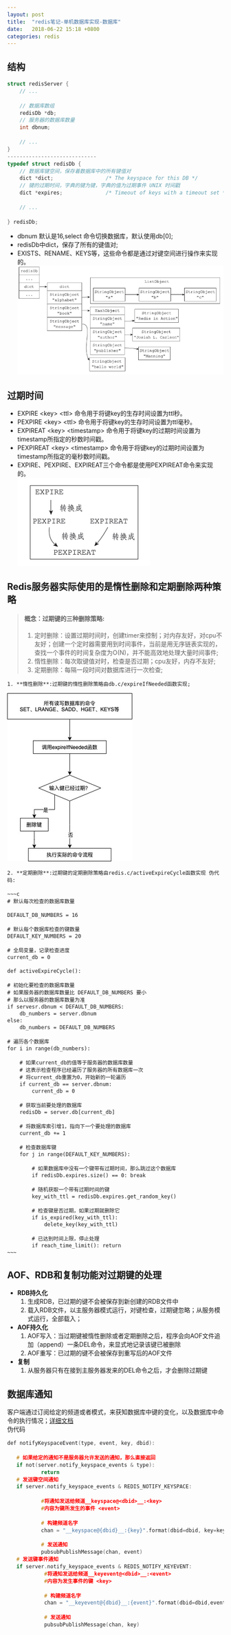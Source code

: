 ```yaml
---
layout: post
title:  "redis笔记-单机数据库实现-数据库"
date:   2018-06-22 15:18 +0800
categories: redis
---
```





## 结构

~~~c
struct redisServer {
	// ...
	
  	// 数据库数组
  	redisDb *db;
  	// 服务器的数据库数量
  	int dbnum;
  	
  	// ...   
}
-----------------------------
typedef struct redisDb {
    // 数据库键空间，保存着数据库中的所有键值对
    dict *dict;                 /* The keyspace for this DB */
    // 键的过期时间，字典的键为键，字典的值为过期事件 UNIX 时间戳
    dict *expires;              /* Timeout of keys with a timeout set */
    
    // ...
    
} redisDb;
~~~

- dbnum 默认是16,select 命令切换数据库，默认使用db[0];
- redisDb中dict，保存了所有的键值对;
- EXISTS、RENAME、KEYS等，这些命令都是通过对键空间进行操作来实现的。
  ![redisDb](https://raw.githubusercontent.com/jelinet/jelinet.github.io/main/_posts/image/redis/redisDb1.jpg)

## 过期时间

- EXPIRE \<key> \<ttl> 命令用于将键key的生存时间设置为ttl秒。
- PEXPIRE \<key> \<ttl> 命令用于将键key的生存时间设置为ttl毫秒。
- EXPIREAT \<key> \<timestamp> 命令用于将键key的过期时间设置为timestamp所指定的秒数时间戳。
- PEXPIREAT \<key> \<timestamp> 命令用于将键key的过期时间设置为timestamp所指定的毫秒数时间戳。
- EXPIRE、PEXPIRE、EXPIREAT三个命令都是使用PEXPIREAT命令来实现的。  
  ![db_expier](https://raw.githubusercontent.com/jelinet/jelinet.github.io/main/_posts/image/redis/db_expier1.jpg)

## Redis服务器实际使用的是惰性删除和定期删除两种策略

> #### 概念：过期键的三种删除策略:  
>
> 1. 定时删除：设置过期时间时，创建timer来控制；对内存友好，对cpu不友好；创建一个定时器需要用到时间事件，当前是用无序链表实现的，查找一个事件的时间复杂度为O(N)，并不能高效地处理大量时间事件;
> 2. 惰性删除：每次取键值对时，检查是否过期；cpu友好，内存不友好;
> 3. 定期删除：每隔一段时间对数据库进行一次检查;

    1. **惰性删除**:过期键的惰性删除策略由db.c/expireIfNeeded函数实现;

![expireIfNeeded](https://raw.githubusercontent.com/jelinet/jelinet.github.io/main/_posts/image/redis/expireIfNeeded.jpg)  

    2. **定期删除**:过期键的定期删除策略由redis.c/activeExpireCycle函数实现 伪代码:
    
    ~~~c
    # 默认每次检查的数据库数量
    
    DEFAULT_DB_NUMBERS = 16
    
    # 默认每个数据库检查的键数量
    DEFAULT_KEY_NUMBERS = 20
    
    # 全局变量，记录检查进度
    current_db = 0
    
    def activeExpireCycle():
    
    # 初始化要检查的数据库数量
    # 如果服务器的数据库数量比 DEFAULT_DB_NUMBERS 要小
    # 那么以服务器的数据库数量为准
    if servesr.dbnum < DEFAULT_DB_NUMBERS:
    	db_numbers = server.dbnum
    else:
    	db_numbers = DEFAULT_DB_NUMBERS
    
    # 遍历各个数据库
    for i in range(db_numbers):
    
        # 如果current_db的值等于服务器的数据库数量
        # 这表示检查程序已经遍历了服务器的所有数据库一次
        # 将current_db重置为0，开始新的一轮遍历
        if current_db == server.dbnum:
            current_db = 0
    
        # 获取当前要处理的数据库
        redisDb = server.db[current_db]
    
        # 将数据库索引增1，指向下一个要处理的数据库
        current_db += 1
    
        # 检查数据库键
        for j in range(DEFAULT_KEY_NUMBERS):
    
            # 如果数据库中没有一个键带有过期时间，那么跳过这个数据库
            if redisDb.expires.size() == 0: break
    
            # 随机获取一个带有过期时间的键
            key_with_ttl = redisDb.expires.get_random_key()
    
            # 检查键是否过期，如果过期就删除它
            if is_expired(key_with_ttl):
                delete_key(key_with_ttl)
    
            # 已达到时间上限，停止处理
            if reach_time_limit(): return
    ~~~ 

## AOF、RDB和复制功能对过期键的处理

- **RDB持久化** 
  1. 生成RDB，已过期的键不会被保存到新创建的RDB文件中
  2. 载入RDB文件，以主服务器模式运行，对键检查，过期键忽略；从服务模式运行，全部载入；
- **AOF持久化**
  1. AOF写入：当过期键被惰性删除或者定期删除之后，程序会向AOF文件追加（append）一条DEL命令，来显式地记录该键已被删除
  2. AOF重写：已过期的键不会被保存到重写后的AOF文件
- **复制** 
  1. 从服务器只有在接到主服务器发来的DEL命令之后，才会删除过期键

## 数据库通知

客户端通过订阅给定的频道或者模式，来获知数据库中键的变化，以及数据库中命令的执行情况；[详细文档](http://redisdoc.com/topic/notification.html)  
伪代码  

~~~c
def notifyKeyspaceEvent(type, event, key, dbid):

   # 如果给定的通知不是服务器允许发送的通知，那么直接返回    
   if not(server.notify_keyspace_events & type):
           return    
   # 发送键空间通知 
   if server.notify_keyspace_events & REDIS_NOTIFY_KEYSPACE:
   
           #将通知发送给频道__keyspace@<dbid>__:<key>
           #内容为键所发生的事件 <event>        
           
           # 构建频道名字        
           chan = "__keyspace@{dbid}__:{key}".format(dbid=dbid, key=key)
           
           # 发送通知        
           pubsubPublishMessage(chan, event)    
   # 发送键事件通知    
   if server.notify_keyspace_events & REDIS_NOTIFY_KEYEVENT:        
   			#将通知发送给频道__keyevent@<dbid>__:<event>        
   			#内容为发生事件的键 <key>        
   			
   			# 构建频道名字        
   			chan = "__keyevent@{dbid}__:{event}".format(dbid=dbid,event=event)        
   			
   			# 发送通知        
   			pubsubPublishMessage(chan, key)
~~~


​	